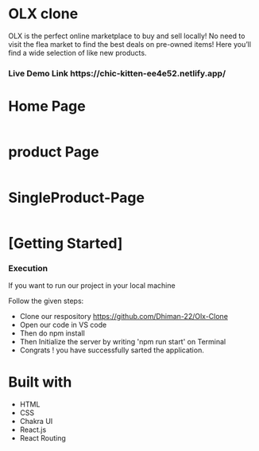 # OLX clone
OLX is the perfect online marketplace to buy and sell locally! No need to visit the flea market to find the best deals on pre-owned items! Here you’ll find a wide selection of like new products.

<h3>Live Demo Link https://chic-kitten-ee4e52.netlify.app/ </h3>

 <h1>Home Page</h1>
    <img src="https://i.postimg.cc/nrshJYGN/Screenshot-260.png" alt="">
  <h1>product Page</h1>
    <img src="https://i.postimg.cc/qBy3z2V4/Screenshot-264.png" alt="">
     <h1>SingleProduct-Page</h1>
    <img src="https://i.postimg.cc/CxK7k45d/Screenshot-2023-02-27-at-9-53-00-PM.png" alt="">
    <h1>[Getting Started]</h1>
    <h3>Execution</h3>
    <p>If you want to run our project in your local machine</p>
    <p>Follow the given steps:</p>
    <ul>
        <li>Clone our respository <a href="https://github.com/Dhiman-22/Olx-Clone">https://github.com/Dhiman-22/Olx-Clone</a></li>
        <li>Open our code in VS code </li>
 <li>Then do npm install</li>
        <li>Then Initialize the server by writing 'npm run start' on Terminal</li>
 <li>Congrats !  you have successfully sarted the application.</li>
    </ul>
        <h1>Built with</h1>
    <ul>
        <li>HTML</li>
        <li>CSS</li>
        <li>Chakra UI</li>
  <li>React.js</li>
  <li>React Routing</li>
